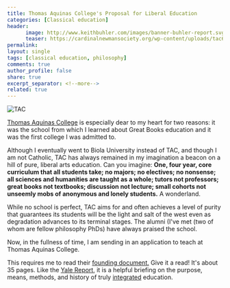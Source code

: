 ```yaml
---
title: Thomas Aquinas College's Proposal for Liberal Education
categories: [Classical education]
header:
      image: http://www.keithbuhler.com/images/banner-buhler-report.svg
      teaser: https://cardinalnewmansociety.org/wp-content/uploads/tac6.jpg
permalink: 
layout: single
tags: [classical education, philosophy]
comments: true
author_profile: false
share: true
excerpt_separator: <!--more-->
related: true
---
```


![TAC](https://cardinalnewmansociety.org/wp-content/uploads/tac6.jpg)


[Thomas Aquinas College](https://thomasaquinas.edu/) is especially dear to my heart for two reasons: it was the school from which I learned about Great Books education and it was the first college I was admitted to.

Although I eventually went to Biola University instead of TAC, and though I am not Catholic, TAC has always remained in my imagination a beacon on a hill of pure, liberal arts education. Can you imagine: **One, four year, core curriculum that all students take; no majors; no electives; no nonsense; all sciences and humanities are taught as a whole; tutors not professors; great books not textbooks; discussion not lecture; small cohorts not unseemly mobs of anonymous and lonely students.** A wonderland. 

<!--more-->

While no school is perfect, TAC aims for and often achieves a level of purity that guarantees its students will be the light and salt of the west even as degradation advances to its terminal stages. The alumni (I've met (two of whom are fellow philosophy PhDs) have always praised the school. 

Now, in the fullness of time, I am sending in an application to teach at Thomas Aquinas College. 

This requires me to read their [founding document.](https://thomasaquinas.edu/sites/default/files/a-proposal-forthe-fulfillment-of-catholic-education.pdf) Give it a read! It's about 35 pages. Like the [Yale Report](http://www.keithbuhler.com/buhlerreport/yalereport-post/), it is a helpful briefing on the purpose, means, methods, and history of truly [integrated](http://www.keithbuhler.com/buhlerreport/philosophy/2016/10/15/integration.html) education. 
